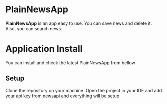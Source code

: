 # PlainNewsApp

**PlainNewsApp** is an app easy to use. You can save news and delete it. Also, you can search news.

# Application Install

You can install and check the latest PlainNewsApp from bellow

## Setup

Clone the repository on your machine.
Open the project in your IDE and add your api key from [newsapi](https://newsapi.org) and everything
will be setup

